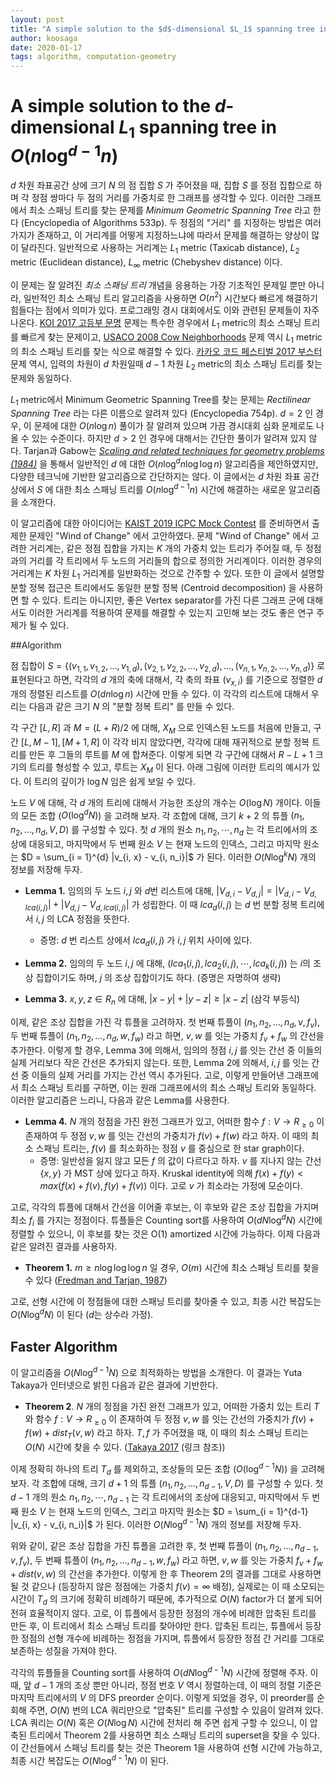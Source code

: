 ```yaml
---
layout: post
title: "A simple solution to the $d$-dimensional $L_1$ spanning tree in $O(n\log^{d-1} n)$""
author: koosaga
date: 2020-01-17
tags: algorithm, computation-geometry
---
```


# A simple solution to the $d$-dimensional $L_1$ spanning tree in $O(n\log^{d-1} n)$

$d$ 차원 좌표공간 상에 크기 $N$ 의 점 집합 $S$ 가 주어졌을 때, 집합 $S$ 를 정점 집합으로 하며 각 정점 쌍마다 두 점의 거리를 가중치로 한 그래프를 생각할 수 있다. 이러한 그래프에서 최소 스패닝 트리를 찾는 문제를 *Minimum Geometric Spanning Tree* 라고 한다 (Encyclopedia of Algorithms 533p). 두 정점의 "거리" 를 지정하는 방법은 여러 가지가 존재하고, 이 거리계를 어떻게 지정하느냐에 따라서 문제를 해결하는 양상이 많이 달라진다. 일반적으로 사용하는 거리계는 $L_1$ metric (Taxicab distance), $L_2$ metric (Euclidean distance), $L_{\infty}$ metric (Chebyshev distance) 이다.

이 문제는 잘 알려진 *최소 스패닝 트리* 개념을 응용하는 가장 기초적인 문제일 뿐만 아니라, 일반적인 최소 스패닝 트리 알고리즘을 사용하면 $O(n^2)$ 시간보다 빠르게 해결하기 힘들다는 점에서 의미가 있다. 프로그래밍 경시 대회에서도 이와 관련된 문제들이 자주 나온다. [KOI 2017 고등부 문명](https://www.acmicpc.net/problem/14868) 문제는 특수한 경우에서 $L_1$ metric의 최소 스패닝 트리를 빠르게 찾는 문제이고, [USACO 2008 Cow Neighborhoods](https://www.acmicpc.net/problem/6181) 문제 역시 $L_1$ metric의 최소 스패닝 트리를 찾는 식으로 해결할 수 있다. [카카오 코드 페스티벌 2017 부스터](https://www.acmicpc.net/problem/15955) 문제 역시, 입력의 차원이 $d$ 차원일때 $d-1$ 차원 $L_2$ metric의 최소 스패닝 트리를 찾는 문제와 동일하다.

$L_1$ metric에서 Minimum Geometric Spanning Tree를 찾는 문제는 *Rectilinear Spanning Tree* 라는 다른 이름으로 알려져 있다 (Encyclopedia 754p). $d = 2$ 인 경우, 이 문제에 대한 $O(n \log n)$ 풀이가 잘 알려져 있으며 가끔 경시대회 심화 문제로도 나올 수 있는 수준이다. 하지만 $d > 2$ 인 경우에 대해서는 간단한 풀이가 알려져 있지 않다. Tarjan과 Gabow는 [*Scaling and related techniques for geometry problems (1984)*](https://dl.acm.org/doi/10.1145/800057.808675) 을 통해서 일반적인 $d$ 에 대한 $O(n \log^d n \log \log n)$ 알고리즘을 제안하였지만, 다양한 테크닉에 기반한 알고리즘으로 간단하지는 않다. 이 글에서는 $d$ 차원 좌표 공간 상에서 $S$ 에 대한 최소 스패닝 트리를 $O(n\log^{d-1} n)$ 시간에 해결하는 새로운 알고리즘을 소개한다.

이 알고리즘에 대한 아이디어는 [KAIST 2019 ICPC Mock Contest](https://www.acmicpc.net/problem/17518) 를 준비하면서 출제한 문제인 "Wind of Change" 에서 고안하였다. 문제 "Wind of Change" 에서 고려한 거리계는, 같은 정점 집합을 가지는 $K$ 개의 가중치 있는 트리가 주어질 때, 두 정점과의 거리를 각 트리에서 두 노드의 거리들의 합으로 정의한 거리계이다. 이러한 경우의 거리계는 $K$ 차원 $L_1$ 거리계를 일반화하는 것으로 간주할 수 있다. 또한 이 글에서 설명할 분할 정복 접근은 트리에서도 동일한 분할 정복 (Centroid decomposition) 을 사용하면 할 수 있다. 트리는 아니지만, 좋은 Vertex separator를 가진 다른 그래프 군에 대해서도 이러한 거리계를 적용하여 문제를 해결할 수 있는지 고민해 보는 것도 좋은 연구 주제가 될 수 있다.

##Algorithm

점 집합이 $S = \{(v_{1, 1}, v_{1, 2}, \ldots, v_{1, d}), (v_{2, 1}, v_{2, 2}, \ldots, v_{2, d}), \ldots, (v_{n, 1}, v_{n, 2}, \ldots, v_{n, d})\}$ 로 표현된다고 하면, 각각의 $d$ 개의 축에 대해서, 각 축의 좌표 ($v_{x, i}$) 를 기준으로 정렬한 $d$ 개의 정렬된 리스트를 $O(dn\log n)$ 시간에 만들 수 있다. 이 각각의 리스트에 대해서 우리는 다음과 같은 크기 $N$ 의 "분할 정복 트리" 를 만들 수 있다.

각 구간 $[L, R]$  과 $M = (L+R)/2$ 에 대해, $X_M$ 으로 인덱스된 노드를 처음에 만들고, 구간 $[L, M-1], [M+1, R]$ 이 각각 비지 않았다면, 각각에 대해 재귀적으로 분할 정복 트리를 만든 후 그들의 루트를 $M$ 에 합쳐준다. 이렇게 되면 각 구간에 대해서 $R-L+1$ 크기의 트리를 형성할 수 있고, 루트는 $X_M$ 이 된다. 아래 그림에 이러한 트리의 예시가 있다. 이 트리의 깊이가 $\log N$ 임은 쉽게 보일 수 있다.

노드 $V$ 에 대해, 각 $d$ 개의 트리에 대해서 가능한 조상의 개수는 $O(\log N)$ 개이다. 이들의 모든 조합 ($O(\log^d N)$) 을 고려해 보자. 각 조합에 대해, 크기 $k+2$ 의 튜플 $(n_1, n_2, \ldots, n_d, V, D)$ 를 구성할 수 있다. 첫 $d$ 개의 원소  $n_1, n_2, \cdots, n_d$ 는 각 트리에서의 조상에 대응되고, 마지막에서 두 번째 원소 $V$ 는 현재 노드의 인덱스, 그리고 마지막 원소는 $D = \sum_{i = 1}^{d} |v_{i, x} - v_{i, n_i}|$ 가 된다. 이러한 $O(N\log^k N)$ 개의 정보를 저장해 두자.

* **Lemma 1.** 임의의 두 노드 $i, j$ 와 $d$번 리스트에 대해, $|V_{d, i} - V_{d, j}| = |V_{d, i} - V_{d, lca(i, j)}| + |V_{d, j} - V_{d, lca(i, j)}|$ 가 성립한다. 이 때 $lca_d(i, j)$ 는 $d$ 번 분할 정복 트리에서 $i, j$ 의 LCA 정점을 뜻한다.
  * 증명: $d$ 번 리스트 상에서 $lca_d(i, j)$ 가 $i, j$ 위치 사이에 있다.

* **Lemma 2.** 임의의 두 노드 $i, j$ 에 대해, $(lca_1(i, j), lca_2(i, j), \cdots, lca_k(i, j))$ 는 $i$의 조상 집합이기도 하며, $j$ 의 조상 집합이기도 하다. (증명은 자명하여 생략)

* **Lemma 3.** $x, y, z \in R_n$ 에 대해, $|x - y| + |y - z| \geq |x - z|$ (삼각 부등식)

이제, 같은 조상 집합을 가진 각 튜플을 고려하자. 첫 번째 튜플이 $(n_1, n_2, \ldots, n_d, v, f_v)$, 두 번째 튜플이 $(n_1, n_2, \ldots, n_d, w, f_w)$ 라고 하면, $v, w$ 를 잇는 가중치 $f_v + f_w$ 의 간선을 추가한다. 이렇게 할 경우, Lemma 3에 의해서, 임의의 정점 $i, j$ 를 잇는 간선 중 이들의 실제 거리보다 작은 간선은 추가되지 않는다. 또한, Lemma 2에 의해서, $i, j$ 를 잇는 간선 중 이들의 실제 거리를 가지는 간선 역시 추가된다. 고로, 이렇게 만들어낸 그래프에서 최소 스패닝 트리를 구하면, 이는 원래 그래프에서의 최소 스패닝 트리와 동일하다. 이러한 알고리즘은 느리니, 다음과 같은 Lemma를 사용한다.

* **Lemma 4.** $N$ 개의 정점을 가진 완전 그래프가 있고, 어떠한 함수 $f : V \rightarrow R_{\geq 0}$ 이 존재하여 두 정점 $v, w$ 를 잇는 간선의 가중치가 $f(v) + f(w)$ 라고 하자. 이 때의 최소 스패닝 트리는, $f(v)$ 를 최소화하는 정점 $v$ 를 중심으로 한 star graph이다.
  * 증명: 일반성을 잃지 않고 모든 $f$ 의 값이 다르다고 하자. $v$ 를 지나지 않는 간선 $\{x, y\}$ 가 MST 상에 있다고 하자. Kruskal identity에 의해 $f(x) + f(y) < max(f(x) + f(v), f(y) + f(v))$ 이다. 고로 $v$ 가 최소라는 가정에 모순이다.

고로, 각각의 튜플에 대해서 간선을 이어줄 후보는, 이 후보와 같은 조상 집합을 가지며 최소 $f_i$ 를 가지는 정점이다. 튜플들은 Counting sort를 사용하여 $O(d N\log^d N)$ 시간에 정렬할 수 있으니, 이 후보를 찾는 것은 O(1) amortized 시간에 가능하다. 이제 다음과 같은 알려진 결과를 사용하자.

* **Theorem 1.** $m \geq n \log \log \log n$ 일 경우, $O(m)$ 시간에 최소 스패닝 트리를 찾을 수 있다 ([Fredman and Tarjan, 1987](https://dl.acm.org/doi/10.1145/28869.28874))

고로, 선형 시간에 이 정점들에 대한 스패닝 트리를 찾아줄 수 있고, 최종 시간 복잡도는 $O(N\log^d N)$ 이 된다 ($d$는 상수라 가정).

## Faster Algorithm

이 알고리즘을 $O(N\log^{d-1} N)$ 으로 최적화하는 방법을 소개한다. 이 결과는 Yuta Takaya가 인터넷으로 밝힌 다음과 같은 결과에 기반한다. 

* **Theorem 2**. $N$ 개의 정점을 가진 완전 그래프가 있고, 어떠한 가중치 있는 트리 $T$와 함수 $f : V \rightarrow R_{\geq 0}$ 이 존재하여 두 정점 $v, w$ 를 잇는 간선의 가중치가 $f(v) + f(w) + dist_T(v, w)$ 라고 하자. $T, f$ 가 주어졌을 때, 이 때의 최소 스패닝 트리는 $O(N)$ 시간에 찾을 수 있다. ([Takaya 2017](https://codeforces.com/blog/entry/55982?#comment-397715) (링크 참조))

이제 정확히 하나의 트리 $T_d$ 를 제외하고, 조상들의 모든 조합 ($O(\log^{d-1} N)$) 을 고려해 보자. 각 조합에 대해, 크기 $d+1$ 의 튜플 $(n_1, n_2, \ldots, n_{d-1}, V, D)$ 를 구성할 수 있다. 첫 $d-1$ 개의 원소  $n_1, n_2, \cdots, n_{d-1}$ 는 각 트리에서의 조상에 대응되고, 마지막에서 두 번째 원소 $V$ 는 현재 노드의 인덱스, 그리고 마지막 원소는 $D = \sum_{i = 1}^{d-1} |v_{i, x} - v_{i, n_i}|$ 가 된다. 이러한 $O(N\log^{d-1} N)$ 개의 정보를 저장해 두자. 

위와 같이, 같은 조상 집합을 가진 튜플을 고려한 후, 첫 번째 튜플이 $(n_1, n_2, \ldots, n_{d-1}, v, f_v)$, 두 번째 튜플이 $(n_1, n_2, \ldots, n_{d-1}, w, f_w)$ 라고 하면, $v, w$ 를 잇는 가중치 $f_v + f_w + dist(v, w)$ 의 간선을 추가한다. 이렇게 한 후 Theorem 2의 결과를 그대로 사용하면 될 것 같으나 (등장하지 않은 정점에는 가중치 $f(v) = \infty$ 배정), 실제로는 이 때 소모되는 시간이 $T_d$ 의 크기에 정확히 비례하기 때문에, 추가적으로 $O(N)$ factor가 더 붙게 되어 전혀 효율적이지 않다. 고로, 이 튜플에서 등장한 정점의 개수에 비례한 압축된 트리를 만든 후, 이 트리에서 최소 스패닝 트리를 찾아야만 한다. 압축된 트리는, 튜플에서 등장한 정점의 선형 개수에 비례하는 정점을 가지며, 튜플에서 등장한 정점 간 거리를 그대로 보존하는 성질을 가져야 한다.

각각의 튜플들을 Counting sort를 사용하여 $O(d N\log^{d-1} N)$ 시간에 정렬해 주자. 이 때, 앞 $d-1$ 개의 조상 뿐만 아니라, 정점 번호 $V$ 역시 정렬하는데, 이 때의 정렬 기준은 마지막 트리에서의 $V$ 의 DFS preorder 순이다. 이렇게 되었을 경우, 이 preorder를 순회해 주면, $O(N)$ 번의 LCA 쿼리만으로 "압축된" 트리를 구성할 수 있음이 알려져 있다. LCA 쿼리는 $O(N)$ 혹은 $O(N\log N)$ 시간에 전처리 해 주면 쉽게 구할 수 있으니, 이 압축된 트리에서 Theorem 2를 사용하면 최소 스패닝 트리의 superset을 찾을 수 있다. 이 간선들에서 스패닝 트리를 찾는 것은 Theorem 1을 사용하여 선형 시간에 가능하고, 최종 시간 복잡도는 $O(N\log^{d-1}N)$ 이 된다.
